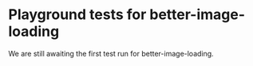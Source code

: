 # Playground tests for better-image-loading
We are still awaiting the first test run for better-image-loading.
